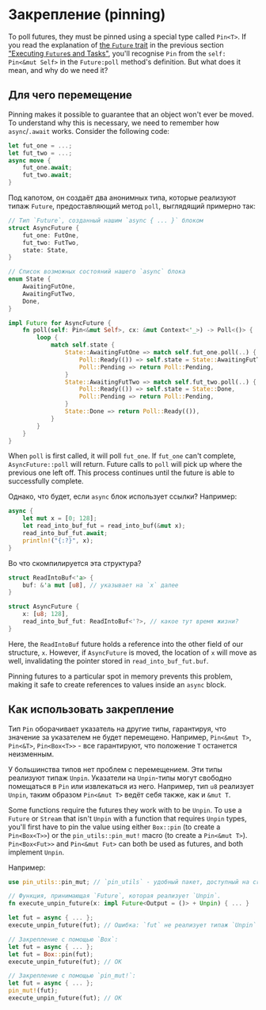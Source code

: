 # Закрепление (pinning)

To poll futures, they must be pinned using a special type called
`Pin<T>`. If you read the explanation of [the `Future` trait](../02_execution/02_future.md) in the
previous section ["Executing `Future`s and Tasks"](../02_execution/01_chapter.md), you'll recognise
`Pin` from the `self: Pin<&mut Self>` in the `Future:poll` method's definition.
But what does it mean, and why do we need it?

## Для чего перемещение

Pinning makes it possible to guarantee that an object won't ever be moved.
To understand why this is necessary, we need to remember how `async`/`.await`
works. Consider the following code:

```rust
let fut_one = ...;
let fut_two = ...;
async move {
    fut_one.await;
    fut_two.await;
}
```

Под капотом, он создаёт два анонимных типа, которые реализуют типаж `Future`,
предоставляющий метод `poll`, выглядящий примерно так:

```rust
// Тип `Future`, созданный нашим `async { ... }` блоком
struct AsyncFuture {
    fut_one: FutOne,
    fut_two: FutTwo,
    state: State,
}

// Список возможных состояний нашего `async` блока
enum State {
    AwaitingFutOne,
    AwaitingFutTwo,
    Done,
}

impl Future for AsyncFuture {
    fn poll(self: Pin<&mut Self>, cx: &mut Context<'_>) -> Poll<()> {
        loop {
            match self.state {
                State::AwaitingFutOne => match self.fut_one.poll(..) {
                    Poll::Ready(()) => self.state = State::AwaitingFutTwo,
                    Poll::Pending => return Poll::Pending,
                }
                State::AwaitingFutTwo => match self.fut_two.poll(..) {
                    Poll::Ready(()) => self.state = State::Done,
                    Poll::Pending => return Poll::Pending,
                }
                State::Done => return Poll::Ready(()),
            }
        }
    }
}
```

When `poll` is first called, it will poll `fut_one`. If `fut_one` can't
complete, `AsyncFuture::poll` will return. Future calls to `poll` will pick
up where the previous one left off. This process continues until the future
is able to successfully complete.

Однако, что будет, если `async` блок использует ссылки?
Например:

```rust
async {
    let mut x = [0; 128];
    let read_into_buf_fut = read_into_buf(&mut x);
    read_into_buf_fut.await;
    println!("{:?}", x);
}
```

Во что скомпилируется эта структура?

```rust
struct ReadIntoBuf<'a> {
    buf: &'a mut [u8], // указывает на `x` далее
}

struct AsyncFuture {
    x: [u8; 128],
    read_into_buf_fut: ReadIntoBuf<'?>, // какое тут время жизни?
}
```

Here, the `ReadIntoBuf` future holds a reference into the other field of our
structure, `x`. However, if `AsyncFuture` is moved, the location of `x` will
move as well, invalidating the pointer stored in `read_into_buf_fut.buf`.

Pinning futures to a particular spot in memory prevents this problem, making
it safe to create references to values inside an `async` block.

## Как использовать закрепление

Тип `Pin` оборачивает указатель на другие типы, 
гарантируя, что значение за указателем не будет перемещено. 
Например, `Pin<&mut T>`, `Pin<&T>`,
`Pin<Box<T>>` - все гарантируют, что положение 
`T` останется неизменным.

У большинства типов нет проблем с перемещением. Эти типы 
реализуют типаж `Unpin`. Указатели на 
`Unpin`-типы могут свободно помещаться в 
`Pin` или извлекаться из него. Например, тип 
`u8` реализует `Unpin`, таким образом 
`Pin<&mut T>` ведёт себя также, как и 
`&mut T`.

Some functions require the futures they work with to be `Unpin`. To use a
`Future` or `Stream` that isn't `Unpin` with a function that requires
`Unpin` types, you'll first have to pin the value using either
`Box::pin` (to create a `Pin<Box<T>>`) or the `pin_utils::pin_mut!` macro
(to create a `Pin<&mut T>`). `Pin<Box<Fut>>` and `Pin<&mut Fut>` can both be
used as futures, and both implement `Unpin`.

Например:

```rust
use pin_utils::pin_mut; // `pin_utils` - удобный пакет, доступный на crates.io

// Функция, принимающая `Future`, которая реализует `Unpin`.
fn execute_unpin_future(x: impl Future<Output = ()> + Unpin) { ... }

let fut = async { ... };
execute_unpin_future(fut); // Ошибка: `fut` не реализует типаж `Unpin`

// Закрепление с помощью `Box`:
let fut = async { ... };
let fut = Box::pin(fut);
execute_unpin_future(fut); // OK

// Закрепление с помощью `pin_mut!`:
let fut = async { ... };
pin_mut!(fut);
execute_unpin_future(fut); // OK
```
